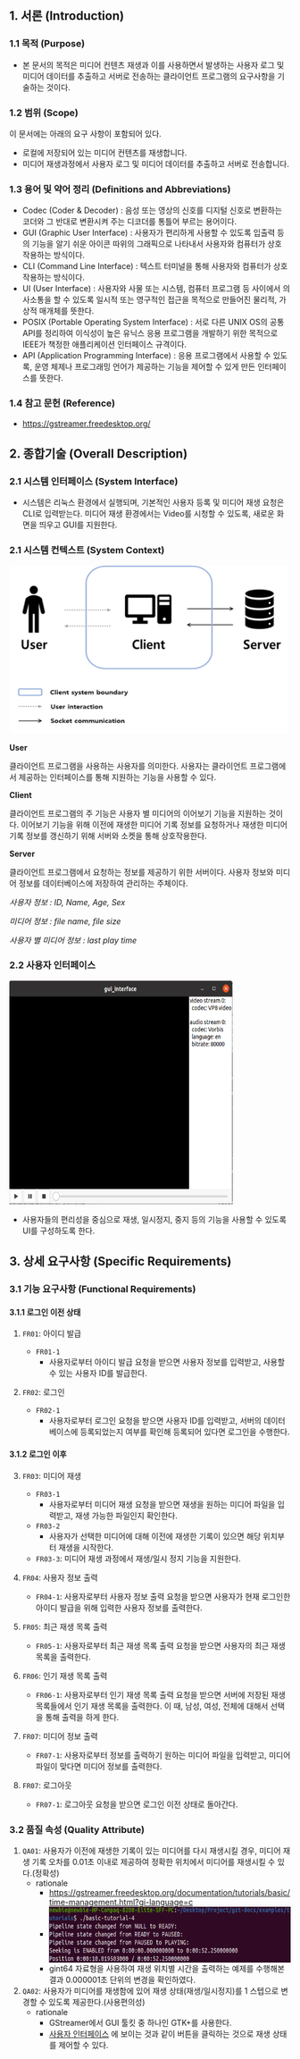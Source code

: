 ## 1. 서론 (Introduction)

### 1.1 목적 (Purpose)
-   본 문서의 목적은 미디어 컨텐츠 재생과 이를 사용하면서 발생하는 사용자 로그 및 미디어 데이터를 추출하고 서버로 전송하는 클라이언트 프로그램의 요구사항을 기술하는 것이다. 


### 1.2 범위 (Scope)
이 문서에는 아래의 요구 사항이 포함되어 있다.
-   로컬에 저장되어 있는 미디어 컨텐츠를 재생합니다.
-   미디어 재생과정에서 사용자 로그 및 미디어 데이터를 추출하고 서버로 전송합니다.

### 1.3 용어 및 약어 정리 (Definitions and Abbreviations)
-   Codec (Coder & Decoder) : 음성 또는 영상의 신호를 디지털 신호로 변환하는 코더와 그 반대로 변환시켜 주는 디코더를 통틀어 부르는 용어이다.
-   GUI (Graphic User Interface) : 사용자가 편리하게 사용할 수 있도록 입출력 등의 기능을 알기 쉬운 아이콘 따위의 그래픽으로 나타내서 사용자와 컴퓨터가 상호 작용하는 방식이다. 
-   CLI (Command Line Interface) : 텍스트 터미널을 통해 사용자와 컴퓨터가 상호 작용하는 방식이다.
-   UI (User Interface) : 사용자와 사물 또는 시스템, 컴퓨터 프로그램 등 사이에서 의사소통을 할 수 있도록 일시적 또는 영구적인 접근을 목적으로 만들어진 물리적, 가상적 매개체를 뜻한다. 
-   POSIX (Portable Operating System Interface) : 서로 다른 UNIX OS의 공통 API를 정리하여 이식성이 높은 유닉스 응용 프로그램을 개발하기 위한 목적으로 IEEE가 책정한 애플리케이션 인터페이스 규격이다.
-   API (Application Programming Interface) : 응용 프로그램에서 사용할 수 있도록, 운영 체제나 프로그래밍 언어가 제공하는 기능을 제어할 수 있게 만든 인터페이스를 뜻한다.


### 1.4 참고 문헌 (Reference)
-  https://gstreamer.freedesktop.org/

## 2. 종합기술 (Overall Description)

### 2.1 시스템 인터페이스 (System Interface)
-   시스템은 리눅스 환경에서 실행되며, 기본적인 사용자 등록 및 미디어 재생 요청은 CLI로 입력받는다. 미디어 재생 환경에서는 Video를 시청할 수 있도록, 새로운 화면을 띄우고 GUI를 지원한다.

### 2.1 시스템 컨텍스트 (System Context)

<img src="./images/system_context2.png" width="500" height="300"/>


**User**

클라이언트 프로그램을 사용하는 사용자를 의미한다. 사용자는 클라이언트 프로그램에서 제공하는 인터페이스를 통해 지원하는 기능을 사용할 수 있다.

**Client**

 클라이언트 프로그램의 주 기능은 사용자 별 미디어의 이어보기 기능을 지원하는 것이다. 이어보기 기능을 위해 이전에 재생한 미디어 기록 정보를 요청하거나 재생한 미디어 기록 정보를 갱신하기 위해 서버와 소켓을 통해 상호작용한다. 


**Server**

클라이언트 프로그램에서 요청하는 정보를 제공하기 위한 서버이다. 사용자 정보와 미디어 정보를 데이터베이스에 저장하여 관리하는 주체이다.


_사용자 정보 : ID, Name, Age, Sex_

_미디어 정보 : file name, file size_

_사용자 별 미디어 정보 : last play time_

### 2.2 사용자 인터페이스
<img src="./images/gui_interface.png" width="400" height="400"/>

-   사용자들의 편리성을 중심으로 재생, 일시정지, 중지 등의 기능을 사용할 수 있도록 UI를 구성하도록 한다.

## 3. 상세 요구사항 (Specific Requirements)

### 3.1 기능 요구사항 (Functional Requirements)
#### 3.1.1 로그인 이전 상태
1. `FR01`: 아이디 발급
   -   `FR01-1`
       -   사용자로부터 아이디 발급 요청을 받으면 사용자 정보를 입력받고, 사용할 수 있는 사용자 ID를 발급한다.


2. `FR02`: 로그인
   -  `FR02-1`
      -  사용자로부터 로그인 요청을 받으면 사용자 ID를 입력받고, 서버의 데이터베이스에 등록되었는지 여부를 확인해 등록되어 있다면 로그인을 수행한다.


#### 3.1.2 로그인 이후
3. `FR03`: 미디어 재생
   -  `FR03-1`
      -  사용자로부터 미디어 재생 요청을 받으면 재생을 원하는 미디어 파일을 입력받고, 재생 가능한 파일인지 확인한다.
   -  `FR03-2`
      -  사용자가 선택한 미디어에 대해 이전에 재생한 기록이 있으면 해당 위치부터 재생을 시작한다.  
   -  `FR03-3`: 미디어 재생 과정에서 재생/일시 정지 기능을 지원한다.

4. `FR04`: 사용자 정보 출력  
   -  `FR04-1`: 사용자로부터 사용자 정보 출력 요청을 받으면 사용자가 현재 로그인한 아이디 발급을 위해 입력한 사용자 정보를 출력한다.

5. `FR05`: 최근 재생 목록 출력
   -  `FR05-1`: 사용자로부터 최근 재생 목록 출력 요청을 받으면 사용자의 최근 재생 목록을 출력한다.

6. `FR06`: 인기 재생 목록 출력
   -  `FR06-1`: 사용자로부터 인기 재생 목록 출력 요청을 받으면 서버에 저장된 재생 목록들에서 인기 재생 목록을 출력한다. 이 때, 남성, 여성, 전체에 대해서 선택을 통해 출력을 하게 한다.

7. `FR07`: 미디어 정보 출력
   -  `FR07-1`: 사용자로부터 정보를 출력하기 원하는 미디어 파일을 입력받고, 미디어 파일이 맞다면 미디어 정보를 출력한다.

8. `FR07`: 로그아웃
   -  `FR07-1`: 로그아웃 요청을 받으면 로그인 이전 상태로 돌아간다. 



### 3.2 품질 속성 (Quality Attribute)

1. `QA01`: 사용자가 이전에 재생한 기록이 있는 미디어를 다시 재생시킬 경우, 미디어 재생 기록 오차를 0.01초 이내로 제공하여 정확한 위치에서 미디어를 재생시킬 수 있다.(정확성)
   -  rationale 
      -  https://gstreamer.freedesktop.org/documentation/tutorials/basic/time-management.html?gi-language=c
      -  <img src="./images/QA01.png" width="500" height="100" align="center"/>
      -  gint64 자료형을 사용하여 재생 위치별 시간을 출력하는 예제를 수행해본 결과 0.000001초 단위의 변경을 확인하였다.  
2. `QA02`: 사용자가 미디어를 재생함에 있어 재생 상태(재생/일시정지)를 1 스텝으로 변경할 수 있도록 제공한다.(사용편의성)
   -  rationale
      -  GStreamer에서 GUI 툴킷 중 하나인 GTK+를 사용한다.
      -  [사용자 인터페이스](#22-사용자-인터페이스) 에 보이는 것과 같이 버튼을 클릭하는 것으로 재생 상태를 제어할 수 있다.
